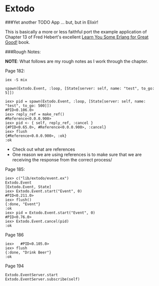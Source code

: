 # Extodo

###Yet another TODO App … but, but in Elixir!

This is basically a more or less faithful port the example application of Chapter 13 of Fred Hebert's excellent [Learn You Some Erlang for Great Good!](http://learnyousomeerlang.com/) book.

###Rough Notes:

__NOTE__: What follows are my rough notes as I work through the chapter.

Page 182:

`iex -S mix`

`spawn(Extodo.Event, :loop, [State[server: self, name: "test", to_go: 5]])`

```
iex> pid = spawn(Extodo.Event, :loop, [State[server: self, name: "test", to_go: 500]])
#PID<0.106.0>
iex> reply_ref = make_ref()
#Reference<0.0.0.900>
iex> pid <- { self, reply_ref, :cancel }
{#PID<0.65.0>, #Reference<0.0.0.900>, :cancel}
iex> flush
{#Reference<0.0.0.900>, :ok}
:ok
```

* Check out what are references
* One reason we are using references is to make sure that we are receiving the response from the correct process/

Page 185:

```
iex> c("lib/extodo/event.ex")
Extodo.Event
[Extodo.Event, State]
iex> Extodo.Event.start("Event", 0)
#PID<0.211.0>
iex> flush()
{:done, "Event"}
:ok
iex> pid = Extodo.Event.start("Event", 0)
#PID<0.76.0>
iex> Extodo.Event.cancel(pid)
:ok
```

Page 186

```
iex>   #PID<0.105.0>
iex> flush
{:done, "Drink Beer"}
:ok
```
Page 194

```
Extodo.EventServer.start
Extodo.EventServer.subscribe(self)

```
